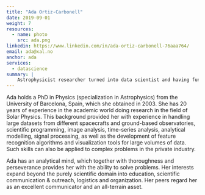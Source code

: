 ```yaml
---
title: "Ada Ortiz-Carbonell"
date: 2019-09-01
weight: 7
resources:
  - name: photo
    src: ada.png
linkedin: https://www.linkedin.com/in/ada-ortiz-carbonell-76aaa764/
email: ada@xal.no
anchor: ada
services:
  - datascience
summary: |
    Astrophysicist researcher turned into data scientist and having fun with it. After 20 years in academia I decided to take on a new challenge and apply my skills in the industry. 
---
```

Ada holds a PhD in Physics (specialization in Astrophysics) from the University of Barcelona, Spain,
which she obtained in 2003. She has 20 years of experience in the academic world doing
research in the field of Solar Physics. This background provided her with experience in handling large
datasets from different spacecrafts and ground-based observatories, scientific programming, image
analysis, time-series analysis, analytical modelling, signal processing, as well as the development of
feature recognition algorithms and visualization tools for large volumes of data. Such skills can also be applied to complex problems in the private industry.

Ada has an analytical mind, which together with thoroughness and perseverance provides her with the
ability to solve problems. Her interests expand beyond the purely scientific domain into education,
scientific communication & outreach, logistics and organization. Her peers regard her as an excellent communicator and an
all-terrain asset.

